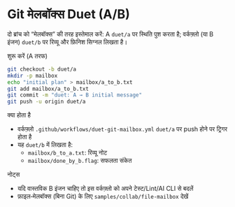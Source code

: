 Git मेलबॉक्स Duet (A/B)
=======================

दो ब्रांच को “मेलबॉक्स” की तरह इस्तेमाल करें: A `duet/a` पर स्थिति पुश करता है; वर्कफ़्लो (या B इंजन) `duet/b` पर रिव्यू और फ़िनिश सिग्नल लिखता है।

शुरू करें (A तरफ)
```bash
git checkout -b duet/a
mkdir -p mailbox
echo "initial plan" > mailbox/a_to_b.txt
git add mailbox/a_to_b.txt
git commit -m "duet: A → B initial message"
git push -u origin duet/a
```

क्या होता है
- वर्कफ़्लो `.github/workflows/duet-git-mailbox.yml` `duet/a` पर push होने पर ट्रिगर होता है
- यह `duet/b` में लिखता है:
  - `mailbox/b_to_a.txt`: रिव्यू नोट
  - `mailbox/done_by_b.flag`: सफलता संकेत

नोट्स
- यदि वास्तविक B इंजन चाहिए तो इस वर्कफ़्लो को अपने टेस्ट/Lint/AI CLI से बदलें
- फ़ाइल‑मेलबॉक्स (बिना Git) के लिए `samples/collab/file-mailbox` देखें

